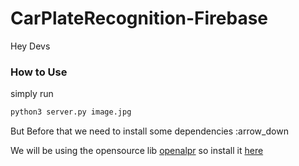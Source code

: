 # CarPlateRecognition-Firebase
Hey Devs
### How to Use
simply run 

```sh
python3 server.py image.jpg
```
 But Before that we need to install some dependencies :arrow_down

 We will be using the opensource lib [openalpr]() so install it [here](https://github.com/openalpr/openalpr)
